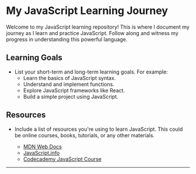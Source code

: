 # My JavaScript Learning Journey

Welcome to my JavaScript learning repository! This is where I document my journey as I learn and practice JavaScript. Follow along and witness my progress in understanding this powerful language.

## Learning Goals
- List your short-term and long-term learning goals. For example:
  - Learn the basics of JavaScript syntax.
  - Understand and implement functions.
  - Explore JavaScript frameworks like React.
  - Build a simple project using JavaScript.

## Resources
- Include a list of resources you're using to learn JavaScript. This could be online courses, books, tutorials, or any other materials.

  - [MDN Web Docs](https://developer.mozilla.org/en-US/docs/Web/JavaScript)
  - [JavaScript.info](https://javascript.info/)
  - [Codecademy JavaScript Course](https://www.codecademy.com/learn/introduction-to-javascript)

---
